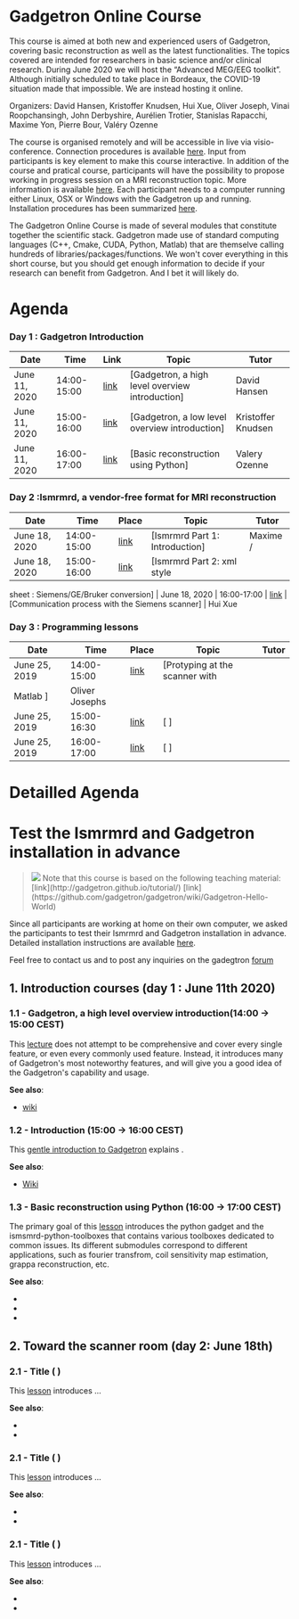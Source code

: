 # Gadgetron Online Course

This course is aimed at both new and experienced users of Gadgetron, covering basic reconstruction as well as the latest functionalities. The topics covered are intended for researchers in basic science and/or clinical research. During June 2020 we will host the “Advanced MEG/EEG toolkit”. Although initially scheduled to take place in Bordeaux, the COVID-19 situation made that impossible. We are instead hosting it online.

Organizers: David Hansen, Kristoffer Knudsen, Hui Xue, Oliver Joseph, Vinai Roopchansingh, John Derbyshire, Aurélien Trotier, Stanislas Rapacchi, Maxime Yon, Pierre Bour, Valéry Ozenne

The course is organised remotely and will be accessible in live via visio-conference. Connection procedures is available [here](live-session.md). Input from participants is key element to make this course interactive. In addition of the course and pratical course, participants will have the possibility to propose working in progress session on a MRI reconstruction topic. More information is available [here](interactive-session.md). Each participant needs to a computer running either Linux, OSX or Windows with the Gadgetron up and running. Installation procedures has been summarized [here](gt-installation.md).  

The Gadgetron Online Course is made of several modules that constitute together the scientific stack. Gadgetron made use of standard computing languages (C++, Cmake, CUDA, Python, Matlab) that are themselve calling hundreds of libraries/packages/functions. We won't cover everything in this short course, but you should get enough information to decide if your research can benefit from Gadgetron. And I bet it will likely do.

# Agenda

### Day 1 : Gadgetron Introduction

Date  | Time | Link | Topic | Tutor
----- | ---- | ----- | ----- | -----
June 11, 2020 | 14:00-15:00 | [link](https://link) | [Gadgetron, a high level overview introduction] | David Hansen
June 11, 2020 | 15:00-16:00 | [link](https://link) | [Gadgetron, a low level overview introduction] | Kristoffer Knudsen
June 11, 2020 | 16:00-17:00 | [link](https://link) | [Basic reconstruction using Python] | Valery Ozenne

### Day 2 :Ismrmrd, a vendor-free format for MRI reconstruction

Date  | Time | Place | Topic | Tutor
----- | ---- | ----- | ----- | -----
June 18, 2020 | 14:00-15:00 | [link](https://link) | [Ismrmrd Part 1: Introduction] | Maxime / 
June 18, 2020 | 15:00-16:00 | [link](https://link) | [Ismrmrd Part 2: xml style
sheet : Siemens/GE/Bruker
conversion] |
June 18, 2020 | 16:00-17:00 | [link](https://link) | [Communication process with
the Siemens scanner] | Hui Xue

### Day 3 : Programming lessons

Date  | Time | Place | Topic | Tutor
----- | ---- | ----- | ----- | -----
June 25, 2019 | 14:00-15:00 | [link](https://link) | [Protyping at the scanner with
Matlab ] | Oliver Josephs
June 25, 2019 | 15:00-16:30 | [link](https://link) | [ ] |  
June 25, 2019 | 16:00-17:00 | [link](https://link) | [ ] |  


# Detailled Agenda




# Test the Ismrmrd and Gadgetron installation in advance

> <img src="https://img.shields.io/badge/-_Warning-orange.svg?style=flat-square"/>
> Note that this course is based on the following teaching material: 
> [link](http://gadgetron.github.io/tutorial/) 
> [link](https://github.com/gadgetron/gadgetron/wiki/Gadgetron-Hello-World)

Since all participants are working at home on their own computer, we asked the participants to test their Ismrmrd and Gadgetron installation in advance. 
Detailed installation instructions are available [here](gt-installation.md).

Feel free to contact us and to post any inquiries on the gadegtron [forum](https://groups.google.com/forum/#!forum/gadgetron)

## 1. Introduction courses (day 1 : June 11th 2020)

### 1.1 - Gadgetron, a high level overview introduction(14:00 -> 15:00 CEST)

This [lecture](introduction-part1.md) does not attempt to be comprehensive and cover every single feature, or even every commonly used feature. Instead, it introduces many of Gadgetron's most
noteworthy features, and will give you a good idea of the Gadgetron's capability and
usage.

**See also**:

 * [wiki](https://github.com/gadgetron/gadgetron/wiki/Gadgetron-Gadgets)


### 1.2 - Introduction (15:00 -> 16:00 CEST)

This [gentle introduction to Gadgetron](introduction-part1.md) explains .

**See also**:

 * [Wiki](https://github.com/gadgetron/gadgetron/wiki/Gadgetron-Streaming-Architecture)

### 1.3 - Basic reconstruction using Python  (16:00 -> 17:00 CEST)

The primary goal of this [lesson]( ) introduces the python gadget and the ismsmrd-python-toolboxes
 that contains various toolboxes dedicated to common issues. Its different submodules correspond to different
applications, such as fourier transfrom, coil sensitivity map estimation, grappa reconstruction, etc.

**See also**:

  * []()
  * []()
  * []()



## 2. Toward the scanner room  (day 2: June 18th)

### 2.1 - Title  (  )

This [lesson]() introduces ...

**See also**:

  * [ ]( )
  * [ ]( )


### 2.1 - Title  (  )

This [lesson]() introduces ...

**See also**:

  * [ ]( )
  * [ ]( )


### 2.1 - Title  (  )

This [lesson]() introduces ...

**See also**:

  * [ ]( )
  * [ ]( )











<!----------------------------- External links ------------------------------->
[Python]:     http://www.python.org
[Numpy]:      http://www.numpy.org
[Scipy]:      http://www.scipy.org
[Matplotlib]: http://matplotlib.org
[Git]:        https://git-scm.com



<!---------------------------------------------------------------------------->
